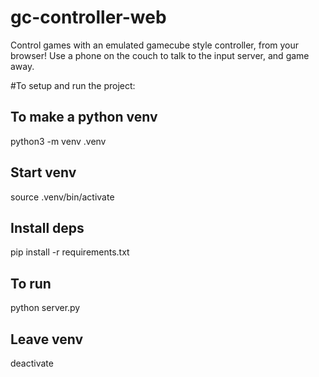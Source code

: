 # gc-controller-web
Control games with an emulated gamecube style controller, from your browser! Use a phone on the couch to talk to the input server, and game away.

#To setup and run the project:
## To make a python venv
python3 -m venv .venv

## Start venv
source .venv/bin/activate

## Install deps
pip install -r requirements.txt

## To run
python server.py

## Leave venv
deactivate
